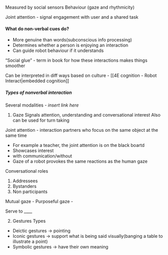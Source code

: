 Measured by social sensors
Behaviour (gaze and rhythmicity)


Joint attention - signal engagement with user and a shared task


#### What do non-verbal cues do?
- More genuine than words(subconscious info processing)
- Determines whether a person is enjoying an interaction 
- Can guide robot behaviour if it understands

“Social glue” - term in book for how these interactions makes things smoother


Can be interpreted in diff ways based on culture - [[4E cognition - Robot Interact|embedded cognition]]

##### Types of nonverbal interaction
Several modalities - *insert link here*

1. Gaze 
Signals attention, understanding and conversational interest
Also can be used for turn taking 

Joint attention - interaction partners who focus on the same object at the same time
- For example a teacher, the joint attention is on the black boartd
- Showcases interest 
- with communication/without
- Gaze of a robot provokes the same reactions as the human gaze

Conversational roles 
1. Addressees
2. Bystanders 
3. Non participants 

Mutual gaze -
Purposeful gaze -

Serve to ____

2. Gestures 
Types 
- Deictic gestures -> pointing 
- Iconic gestures -> support what is being said visually(banging a table to illustrate a point)
- Symbolic gestures -> have their own meaning 

